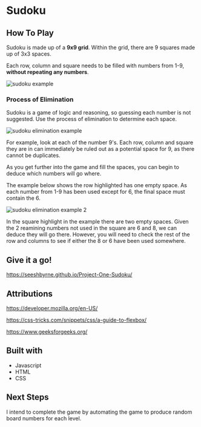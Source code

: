 # Sudoku

## How To Play

Sudoku is made up of a **9x9 grid**. Within the grid, there are 9 squares made up of 3x3 spaces. 

Each row, column and square needs to be filled with numbers from 1-9, **without repeating any numbers**.

![sudoku example](https://github.com/seeshbyrne/Project-One/assets/169792063/c88cda78-048c-4a62-b519-4488a5c48e38)

### Process of Elimination

Sudoku is a game of logic and reasoning, so guessing each number is not suggested. Use the process of elimination to determine each space.

![sudoku elimination example](https://github.com/seeshbyrne/Project-One/assets/169792063/7c4ad6c9-a4cf-49dc-a3a0-eb786c25751e)

For example, look at each of the number 9's. Each row, column and square they are in can immediately be ruled out as a potential space for 9, as there cannot be duplicates.

As you get further into the game and fill the spaces, you can begin to deduce which numbers will go where.

The example below shows the row highlighted has one empty space. As each number from 1-9 has been used except for 6, the final space must contain the 6.

![sudoku elimination example 2](https://github.com/seeshbyrne/Project-One/assets/169792063/463b3fe2-5ab1-4a3c-b97b-24d60a6e3558)

In the square highlight in the example there are two empty spaces. Given the 2 reamining numbers not used in the square are 6 and 8, we can deduce they will go there. However, you will need to check the rest of the row and columns to see if either the 8 or 6 have been used somewhere.

## Give it a go!

https://seeshbyrne.github.io/Project-One-Sudoku/    

## Attributions

https://developer.mozilla.org/en-US/ 

https://css-tricks.com/snippets/css/a-guide-to-flexbox/ 

https://www.geeksforgeeks.org/ 

## Built with

* Javascript
* HTML
* CSS

## Next Steps

I intend to complete the game by automating the game to produce random board numbers for each level.